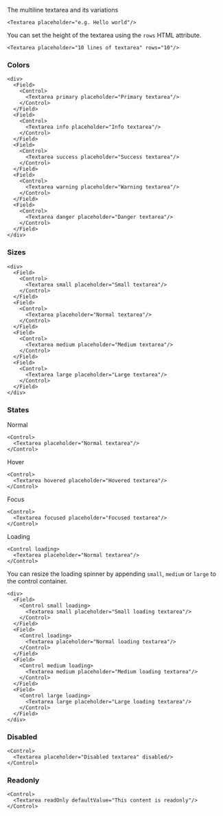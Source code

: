 The multiline textarea and its variations

```example
<Textarea placeholder="e.g. Hello world"/>
```

You can set the height of the textarea using the `rows` HTML attribute.

```example
<Textarea placeholder="10 lines of textarea" rows="10"/>
```

### Colors

```example
<div>
  <Field>
    <Control>
      <Textarea primary placeholder="Primary textarea"/>
    </Control>
  </Field>
  <Field>
    <Control>
      <Textarea info placeholder="Info textarea"/>
    </Control>
  </Field>
  <Field>
    <Control>
      <Textarea success placeholder="Success textarea"/>
    </Control>
  </Field>
  <Field>
    <Control>
      <Textarea warning placeholder="Warning textarea"/>
    </Control>
  </Field>
  <Field>
    <Control>
      <Textarea danger placeholder="Danger textarea"/>
    </Control>
  </Field>
</div>
```

### Sizes

```example
<div>
  <Field>
    <Control>
      <Textarea small placeholder="Small textarea"/>
    </Control>
  </Field>
  <Field>
    <Control>
      <Textarea placeholder="Normal textarea"/>
    </Control>
  </Field>
  <Field>
    <Control>
      <Textarea medium placeholder="Medium textarea"/>
    </Control>
  </Field>
  <Field>
    <Control>
      <Textarea large placeholder="Large textarea"/>
    </Control>
  </Field>
</div>
```

### States

Normal

```example
<Control>
  <Textarea placeholder="Normal textarea"/>
</Control>
```

Hover

```example
<Control>
  <Textarea hovered placeholder="Hovered textarea"/>
</Control>
```

Focus

```example
<Control>
  <Textarea focused placeholder="Focused textarea"/>
</Control>
```

Loading

```example
<Control loading>
  <Textarea placeholder="Normal textarea"/>
</Control>
```

You can resize the loading spinner by appending `small`, `medium` or `large` to the control container.

```example
<div>
  <Field>
    <Control small loading>
      <Textarea small placeholder="Small loading textarea"/>
    </Control>
  </Field>
  <Field>
    <Control loading>
      <Textarea placeholder="Normal loading textarea"/>
    </Control>
  </Field>
  <Field>
    <Control medium loading>
      <Textarea medium placeholder="Medium loading textarea"/>
    </Control>
  </Field>
  <Field>
    <Control large loading>
      <Textarea large placeholder="Large loading textarea"/>
    </Control>
  </Field>
</div>
```

### Disabled

```example
<Control>
  <Textarea placeholder="Disabled textarea" disabled/>
</Control>
```

### Readonly

```example 
<Control>
  <Textarea readOnly defaultValue="This content is readonly"/>
</Control>
```
